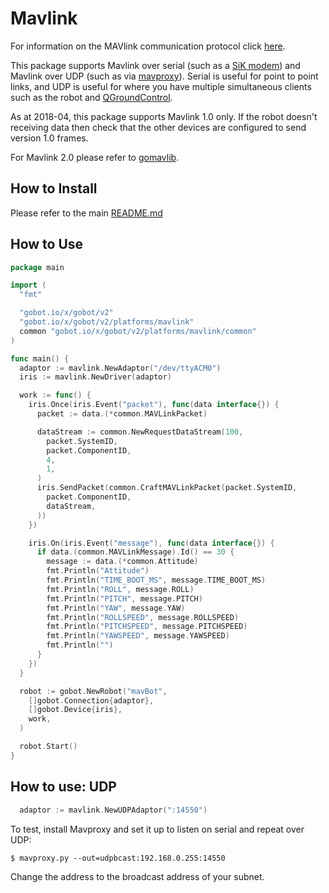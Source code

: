 # Mavlink

For information on the MAVlink communication protocol click [here](https://mavlink.io/).

This package supports Mavlink over serial (such as a
[SiK modem](http://ardupilot.org/copter/docs/common-sik-telemetry-radio.html))
and Mavlink over UDP (such as via
[mavproxy](https://github.com/ArduPilot/MAVProxy)).  Serial is useful
for point to point links, and UDP is useful for where you have
multiple simultaneous clients such as the robot and
[QGroundControl](http://qgroundcontrol.com/).

As at 2018-04, this package supports Mavlink 1.0 only.  If the robot
doesn't receiving data then check that the other devices are
configured to send version 1.0 frames.

For Mavlink 2.0 please refer to [gomavlib](https://github.com/bluenviron/gomavlib).

## How to Install

Please refer to the main [README.md](https://github.com/hybridgroup/gobot/blob/release/README.md)

## How to Use

```go
package main

import (
  "fmt"

  "gobot.io/x/gobot/v2"
  "gobot.io/x/gobot/v2/platforms/mavlink"
  common "gobot.io/x/gobot/v2/platforms/mavlink/common"
)

func main() {
  adaptor := mavlink.NewAdaptor("/dev/ttyACM0")
  iris := mavlink.NewDriver(adaptor)

  work := func() {
    iris.Once(iris.Event("packet"), func(data interface{}) {
      packet := data.(*common.MAVLinkPacket)

      dataStream := common.NewRequestDataStream(100,
        packet.SystemID,
        packet.ComponentID,
        4,
        1,
      )
      iris.SendPacket(common.CraftMAVLinkPacket(packet.SystemID,
        packet.ComponentID,
        dataStream,
      ))
    })

    iris.On(iris.Event("message"), func(data interface{}) {
      if data.(common.MAVLinkMessage).Id() == 30 {
        message := data.(*common.Attitude)
        fmt.Println("Attitude")
        fmt.Println("TIME_BOOT_MS", message.TIME_BOOT_MS)
        fmt.Println("ROLL", message.ROLL)
        fmt.Println("PITCH", message.PITCH)
        fmt.Println("YAW", message.YAW)
        fmt.Println("ROLLSPEED", message.ROLLSPEED)
        fmt.Println("PITCHSPEED", message.PITCHSPEED)
        fmt.Println("YAWSPEED", message.YAWSPEED)
        fmt.Println("")
      }
    })
  }

  robot := gobot.NewRobot("mavBot",
    []gobot.Connection{adaptor},
    []gobot.Device{iris},
    work,
  )

  robot.Start()
}
```

## How to use: UDP

``` go
  adaptor := mavlink.NewUDPAdaptor(":14550")
```

To test, install Mavproxy and set it up to listen on serial and repeat
over UDP:

`$ mavproxy.py --out=udpbcast:192.168.0.255:14550`

Change the address to the broadcast address of your subnet.
